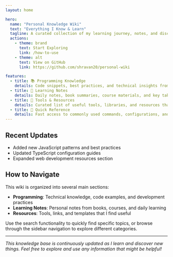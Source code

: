 ```yaml
---
layout: home

hero:
  name: "Personal Knowledge Wiki"
  text: "Everything I Know & Learn"
  tagline: A curated collection of my learning journey, notes, and discoveries
  actions:
    - theme: brand
      text: Start Exploring
      link: /how-to-use
    - theme: alt
      text: View on GitHub
      link: https://github.com/shravan20/personal-wiki

features:
  - title: 📚 Programming Knowledge
    details: Code snippets, best practices, and technical insights from various programming languages and frameworks
  - title: 📝 Learning Notes
    details: Daily notes, book summaries, course materials, and key takeaways from my continuous learning
  - title: 🔧 Tools & Resources
    details: Curated list of useful tools, libraries, and resources that I use in my development workflow
  - title: 🎯 Quick Reference
    details: Fast access to commonly used commands, configurations, and code patterns
---
```


## Recent Updates

- Added new JavaScript patterns and best practices
- Updated TypeScript configuration guides
- Expanded web development resources section

## How to Navigate

This wiki is organized into several main sections:

- **Programming**: Technical knowledge, code examples, and development practices
- **Learning Notes**: Personal notes from books, courses, and daily learning
- **Resources**: Tools, links, and templates that I find useful

Use the search functionality to quickly find specific topics, or browse through the sidebar navigation to explore different categories.

---

*This knowledge base is continuously updated as I learn and discover new things. Feel free to explore and use any information that might be helpful!*
